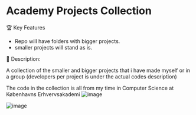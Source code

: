 # Academy Projects Collection

🏆 Key Features  
- Repo will have folders with bigger projects.
- smaller projects will stand as is.



📂 Description:

A collection of the smaller and bigger projects that i have made myself or in 
a group (developers per project is under the actual codes description)

The code in the collection is all from my time in Computer Science at Københavns Erhvervsakademi
![image](https://github.com/user-attachments/assets/6d9eef64-b6ca-4dda-b94d-a43196807847)








![image](https://github.com/user-attachments/assets/ba1d8d17-c53a-4455-af8f-7a499544bcb3)
